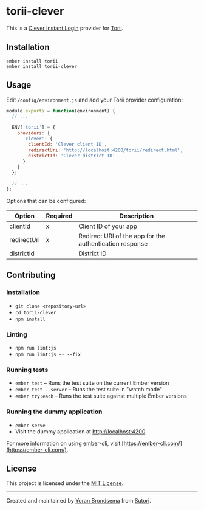 torii-clever
==============================================================================

This is a [Clever Instant Login](https://dev.clever.com/docs/identity-api) provider for [Torii](https://github.com/Vestorly/torii).

Installation
------------------------------------------------------------------------------

```
ember install torii
ember install torii-clever
```


Usage
------------------------------------------------------------------------------

Edit `/config/environment.js` and add your Torii provider configuration:

```javascript
module.exports = function(environment) {
  // ...

  ENV['torii'] = {
    providers: {
      'clever': {
        clientId: 'Clever client ID',
        redirectUri: 'http://localhost:4200/torii/redirect.html',
        districtId: 'Clever district ID'
      }
    }
  };

  // ...
};
```

Options that can be configured:

| Option | Required | Description |
|--------|----------|-------------|
| clientId | x | Client ID of your app |
| redirectUri | x | Redirect URI of the app for the authentication response |
| districtId | | District ID |


Contributing
------------------------------------------------------------------------------

### Installation

* `git clone <repository-url>`
* `cd torii-clever`
* `npm install`

### Linting

* `npm run lint:js`
* `npm run lint:js -- --fix`

### Running tests

* `ember test` – Runs the test suite on the current Ember version
* `ember test --server` – Runs the test suite in "watch mode"
* `ember try:each` – Runs the test suite against multiple Ember versions

### Running the dummy application

* `ember serve`
* Visit the dummy application at [http://localhost:4200](http://localhost:4200).

For more information on using ember-cli, visit [https://ember-cli.com/](https://ember-cli.com/).

License
------------------------------------------------------------------------------

This project is licensed under the [MIT License](LICENSE.md).

----

Created and maintained by [Yoran Brondsema](https://github.com/YoranBrondsema) from [Sutori](https://www.sutori.com).
